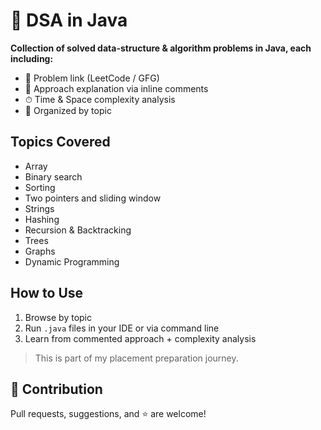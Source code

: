 # 🧩 DSA in Java

**Collection of solved data-structure & algorithm problems in Java, each including:**
- 🔗 Problem link (LeetCode / GFG)
- 🧠 Approach explanation via inline comments
- ⏱ Time & Space complexity analysis
- 📁 Organized by topic

## Topics Covered
- Array
- Binary search
- Sorting
- Two pointers and sliding window
- Strings
- Hashing
- Recursion & Backtracking
- Trees
- Graphs
- Dynamic Programming

## How to Use
1. Browse by topic
2. Run `.java` files in your IDE or via command line
3. Learn from commented approach + complexity analysis

> This is part of my placement preparation journey.

## 🚀 Contribution
Pull requests, suggestions, and ⭐️ are welcome!
